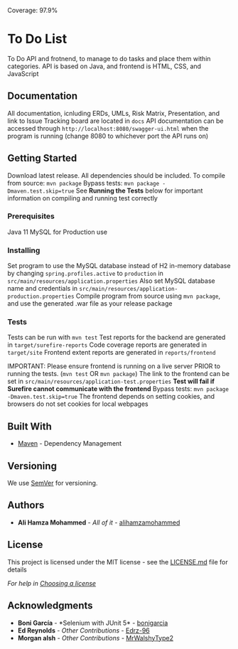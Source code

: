 Coverage: 97.9%

# To Do List

To Do API and frotnend, to manage to do tasks and place them within categories.
API is based on Java, and frontend is HTML, CSS, and JavaScript

## Documentation

All documentation, icnluding ERDs, UMLs, Risk Matrix, Presentation, and link to Issue Tracking board are located in `docs`
API documentation can be accessed through `http://localhost:8080/swagger-ui.html` when the program is running (change 8080 to whichever port the API runs on)

## Getting Started

Download latest release. All dependencies should be included.
To compile from source: `mvn package`
Bypass tests: `mvn package -Dmaven.test.skip=true`
See **Running the Tests** below for important information on compiling and running test correctly

### Prerequisites

Java 11
MySQL for Production use

### Installing

Set program to use the MySQL database instead of H2 in-memory database by changing `spring.profiles.active` to `production` in `src/main/resources/application.properties`
Also set MySQL database name and credentials in `src/main/resources/application-production.properties`
Compile program from source using `mvn package`, and use the generated .war file as your release package

### Tests

Tests can be run with `mvn test`
Test reports for the backend are generated in `target/surefire-reports`
Code coverage reports are generated in `target/site`
Frontend extent reports are generated in `reports/frontend`

IMPORTANT: Please ensure frontend is running on a live server PRIOR to running the tests. (`mvn test` OR `mvn package`)
The link to the frontend can be set in `src/main/resources/application-test.properties`
**Test will fail if Surefire cannot communicate with the frontend**
Bypass tests: `mvn package -Dmaven.test.skip=true`
The frontend depends on setting cookies, and browsers do not set cookies for local webpages

## Built With

- [Maven](https://maven.apache.org/) - Dependency Management

## Versioning

We use [SemVer](http://semver.org/) for versioning.

## Authors

- **Ali Hamza Mohammed** - _All of it_ - [alihamzamohammed](https://github.com/alihamzamohammed)

## License

This project is licensed under the MIT license - see the [LICENSE.md](LICENSE.md) file for details

_For help in [Choosing a license](https://choosealicense.com/)_

## Acknowledgments

- **Boni García** - \*Selenium with JUnit 5\* - [bonigarcia](https://github.com/bonigarcia)
- **Ed Reynolds** - _Other Contributions_ - [Edrz-96](https://github.com/Edrz-96)
- **Morgan alsh** - _Other Contributions_ - [MrWalshyType2](https://github.com/MrWalshyType2)
